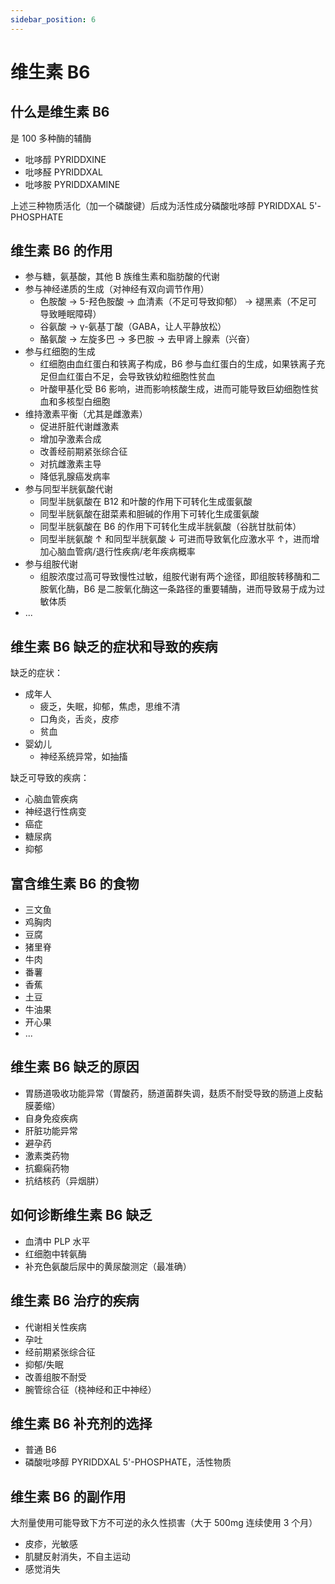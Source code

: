 ```yaml
---
sidebar_position: 6
---
```


# 维生素 B6

## 什么是维生素 B6

是 100 多种酶的辅酶

- 吡哆醇 PYRIDDXINE
- 吡哆醛 PYRIDDXAL
- 吡哆胺 PYRIDDXAMINE

上述三种物质活化（加一个磷酸键）后成为活性成分磷酸吡哆醇 PYRIDDXAL 5'-PHOSPHATE

## 维生素 B6 的作用

- 参与糖，氨基酸，其他 B 族维生素和脂肪酸的代谢
- 参与神经递质的生成（对神经有双向调节作用）
  - 色胺酸 -> 5-羟色胺酸 -> 血清素（不足可导致抑郁） -> 褪黑素（不足可导致睡眠障碍）
  - 谷氨酸 -> γ-氨基丁酸（GABA，让人平静放松）
  - 酪氨酸 -> 左旋多巴 -> 多巴胺 -> 去甲肾上腺素（兴奋）
- 参与红细胞的生成
  - 红细胞由血红蛋白和铁离子构成，B6 参与血红蛋白的生成，如果铁离子充足但血红蛋白不足，会导致铁幼粒细胞性贫血
  - 叶酸甲基化受 B6 影响，进而影响核酸生成，进而可能导致巨幼细胞性贫血和多核型白细胞
- 维持激素平衡（尤其是雌激素）
  - 促进肝脏代谢雌激素
  - 增加孕激素合成
  - 改善经前期紧张综合征
  - 对抗雌激素主导
  - 降低乳腺癌发病率
- 参与同型半胱氨酸代谢
  - 同型半胱氨酸在 B12 和叶酸的作用下可转化生成蛋氨酸
  - 同型半胱氨酸在甜菜素和胆碱的作用下可转化生成蛋氨酸
  - 同型半胱氨酸在 B6 的作用下可转化生成半胱氨酸（谷胱甘肽前体）
  - 同型半胱氨酸 ↑ 和同型半胱氨酸 ↓ 可进而导致氧化应激水平 ↑，进而增加心脑血管病/退行性疾病/老年疾病概率
- 参与组胺代谢
  - 组胺浓度过高可导致慢性过敏，组胺代谢有两个途径，即组胺转移酶和二胺氧化酶，B6 是二胺氧化酶这一条路径的重要辅酶，进而导致易于成为过敏体质
- ...

## 维生素 B6 缺乏的症状和导致的疾病

缺乏的症状：

- 成年人
  - 疲乏，失眠，抑郁，焦虑，思维不清
  - 口角炎，舌炎，皮疹
  - 贫血
- 婴幼儿
  - 神经系统异常，如抽搐

缺乏可导致的疾病：

- 心脑血管疾病
- 神经退行性病变
- 癌症
- 糖尿病
- 抑郁

## 富含维生素 B6 的食物

- 三文鱼
- 鸡胸肉
- 豆腐
- 猪里脊
- 牛肉
- 番薯
- 香蕉
- 土豆
- 牛油果
- 开心果
- ...

## 维生素 B6 缺乏的原因

- 胃肠道吸收功能异常（胃酸药，肠道菌群失调，麸质不耐受导致的肠道上皮黏膜萎缩）
- 自身免疫疾病
- 肝脏功能异常
- 避孕药
- 激素类药物
- 抗癫痫药物
- 抗结核药（异烟肼）

## 如何诊断维生素 B6 缺乏

- 血清中 PLP 水平
- 红细胞中转氨酶
- 补充色氨酸后尿中的黄尿酸测定（最准确）

## 维生素 B6 治疗的疾病

- 代谢相关性疾病
- 孕吐
- 经前期紧张综合征
- 抑郁/失眠
- 改善组胺不耐受
- 腕管综合征（桡神经和正中神经）

## 维生素 B6 补充剂的选择

- 普通 B6
- 磷酸吡哆醇 PYRIDDXAL 5'-PHOSPHATE，活性物质

## 维生素 B6 的副作用

大剂量使用可能导致下方不可逆的永久性损害（大于 500mg 连续使用 3 个月）

- 皮疹，光敏感
- 肌腱反射消失，不自主运动
- 感觉消失
